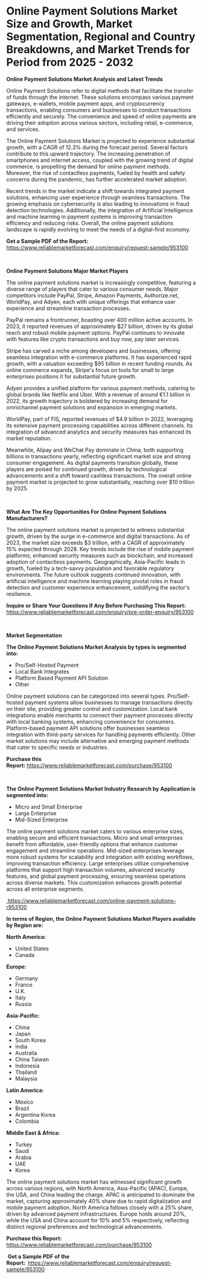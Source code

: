 <p><h1>Online Payment Solutions Market Size and Growth, Market Segmentation, Regional and Country Breakdowns, and Market Trends for Period from 2025 -  2032</h1></p><p><strong>Online Payment Solutions Market Analysis and Latest Trends</strong></p>
<p><p>Online Payment Solutions refer to digital methods that facilitate the transfer of funds through the internet. These solutions encompass various payment gateways, e-wallets, mobile payment apps, and cryptocurrency transactions, enabling consumers and businesses to conduct transactions efficiently and securely. The convenience and speed of online payments are driving their adoption across various sectors, including retail, e-commerce, and services.</p><p>The Online Payment Solutions Market is projected to experience substantial growth, with a CAGR of 12.3% during the forecast period. Several factors contribute to this upward trajectory. The increasing penetration of smartphones and internet access, coupled with the growing trend of digital commerce, is propelling the demand for online payment methods. Moreover, the rise of contactless payments, fueled by health and safety concerns during the pandemic, has further accelerated market adoption.</p><p>Recent trends in the market indicate a shift towards integrated payment solutions, enhancing user experience through seamless transactions. The growing emphasis on cybersecurity is also leading to innovations in fraud detection technologies. Additionally, the integration of Artificial Intelligence and machine learning in payment systems is improving transaction efficiency and reducing risks. Overall, the online payment solutions landscape is rapidly evolving to meet the needs of a digital-first economy.</p></p>
<p><strong>Get a Sample PDF of the Report:&nbsp;</strong> <a href="https://www.reliablemarketforecast.com/enquiry/request-sample/953100?utm_campaign=2516&utm_medium=2&utm_source=Github&utm_content=ia&utm_term=17042025&utm_id=online-payment-solutions">https://www.reliablemarketforecast.com/enquiry/request-sample/953100</a></p>
<p>&nbsp;</p>
<p><strong>Online Payment Solutions Major Market Players</strong></p>
<p><p>The online payment solutions market is increasingly competitive, featuring a diverse range of players that cater to various consumer needs. Major competitors include PayPal, Stripe, Amazon Payments, Authorize.net, WorldPay, and Adyen, each with unique offerings that enhance user experience and streamline transaction processes.</p><p>PayPal remains a frontrunner, boasting over 400 million active accounts. In 2023, it reported revenues of approximately $27 billion, driven by its global reach and robust mobile payment options. PayPal continues to innovate with features like crypto transactions and buy now, pay later services.</p><p>Stripe has carved a niche among developers and businesses, offering seamless integration with e-commerce platforms. It has experienced rapid growth, with a valuation exceeding $95 billion in recent funding rounds. As online commerce expands, Stripe's focus on tools for small to large enterprises positions it for substantial future growth.</p><p>Adyen provides a unified platform for various payment methods, catering to global brands like Netflix and Uber. With a revenue of around €1.1 billion in 2022, its growth trajectory is bolstered by increasing demand for omnichannel payment solutions and expansion in emerging markets.</p><p>WorldPay, part of FIS, reported revenues of $4.9 billion in 2022, leveraging its extensive payment processing capabilities across different channels. Its integration of advanced analytics and security measures has enhanced its market reputation.</p><p>Meanwhile, Alipay and WeChat Pay dominate in China, both supporting billions in transactions yearly, reflecting significant market size and strong consumer engagement. As digital payments transition globally, these players are poised for continued growth, driven by technological advancements and a shift toward cashless transactions. The overall online payment market is projected to grow substantially, reaching over $10 trillion by 2025.</p></p>
<p>&nbsp;</p>
<p><strong>What Are The Key Opportunities For Online Payment Solutions Manufacturers?</strong></p>
<p><p>The online payment solutions market is projected to witness substantial growth, driven by the surge in e-commerce and digital transactions. As of 2023, the market size exceeds $3 trillion, with a CAGR of approximately 15% expected through 2028. Key trends include the rise of mobile payment platforms, enhanced security measures such as blockchain, and increased adoption of contactless payments. Geographically, Asia-Pacific leads in growth, fueled by a tech-savvy population and favorable regulatory environments. The future outlook suggests continued innovation, with artificial intelligence and machine learning playing pivotal roles in fraud detection and customer experience enhancement, solidifying the sector's resilience.</p></p>
<p><strong>Inquire or Share Your Questions If Any Before Purchasing This Report:</strong> <a href="https://www.reliablemarketforecast.com/enquiry/pre-order-enquiry/953100?utm_campaign=2516&utm_medium=2&utm_source=Github&utm_content=ia&utm_term=17042025&utm_id=online-payment-solutions">https://www.reliablemarketforecast.com/enquiry/pre-order-enquiry/953100</a></p>
<p>&nbsp;</p>
<p><strong>Market Segmentation</strong></p>
<p><strong>The Online Payment Solutions Market Analysis by types is segmented into:</strong></p>
<p><ul><li>Pro/Self-Hosted Payment</li><li>Local Bank Integrates</li><li>Platform Based Payment API Solution</li><li>Other</li></ul></p>
<p><p>Online payment solutions can be categorized into several types. Pro/Self-hosted payment systems allow businesses to manage transactions directly on their site, providing greater control and customization. Local bank integrations enable merchants to connect their payment processes directly with local banking systems, enhancing convenience for consumers. Platform-based payment API solutions offer businesses seamless integration with third-party services for handling payments efficiently. Other market solutions may include alternative and emerging payment methods that cater to specific needs or industries.</p></p>
<p><strong>Purchase this Report:&nbsp;</strong><a href="https://www.reliablemarketforecast.com/purchase/953100?utm_campaign=2516&utm_medium=2&utm_source=Github&utm_content=ia&utm_term=17042025&utm_id=online-payment-solutions">https://www.reliablemarketforecast.com/purchase/953100</a></p>
<p>&nbsp;</p>
<p><strong>The Online Payment Solutions Market Industry Research by Application is segmented into:</strong></p>
<p><ul><li>Micro and Small Enterprise</li><li>Large Enterprise</li><li>Mid-Sized Enterprise</li></ul></p>
<p><p>The online payment solutions market caters to various enterprise sizes, enabling secure and efficient transactions. Micro and small enterprises benefit from affordable, user-friendly options that enhance customer engagement and streamline operations. Mid-sized enterprises leverage more robust systems for scalability and integration with existing workflows, improving transaction efficiency. Large enterprises utilize comprehensive platforms that support high transaction volumes, advanced security features, and global payment processing, ensuring seamless operations across diverse markets. This customization enhances growth potential across all enterprise segments.</p></p>
<p><a href="https://www.reliablemarketforecast.com/online-payment-solutions-r953100?utm_campaign=2516&utm_medium=2&utm_source=Github&utm_content=ia&utm_term=17042025&utm_id=online-payment-solutions">&nbsp;https://www.reliablemarketforecast.com/online-payment-solutions-r953100</a></p>
<p><strong>In terms of Region, the Online Payment Solutions Market Players available by Region are:</strong></p>
<p>
    <p> <strong> North America: </strong>
        <ul>
            <li>United States</li>
            <li>Canada</li>
        </ul>
        </p> 
    <p> <strong> Europe: </strong>
        <ul>
            <li>Germany</li>
            <li>France</li>
            <li>U.K.</li>
            <li>Italy</li>
            <li>Russia</li>
        </ul>
        </p> 
    <p> <strong> Asia-Pacific: </strong>
        <ul>
            <li>China</li>
            <li>Japan</li>
            <li>South Korea</li>
            <li>India</li>
            <li>Australia</li>
            <li>China Taiwan</li>
            <li>Indonesia</li>
            <li>Thailand</li>
            <li>Malaysia</li>
        </ul>
        </p> 
    <p> <strong> Latin America: </strong>
        <ul>
            <li>Mexico</li>
            <li>Brazil</li>
            <li>Argentina Korea</li>
            <li>Colombia</li>
        </ul>
        </p> 
    <p> <strong> Middle East & Africa: </strong>
        <ul>
            <li>Turkey</li>
            <li>Saudi</li>
            <li>Arabia</li>
            <li>UAE</li>
            <li>Korea</li>
        </ul>
    </p>
    </p>
<p><p>The online payment solutions market has witnessed significant growth across various regions, with North America, Asia-Pacific (APAC), Europe, the USA, and China leading the charge. APAC is anticipated to dominate the market, capturing approximately 40% share due to rapid digitalization and mobile payment adoption. North America follows closely with a 25% share, driven by advanced payment infrastructures. Europe holds around 20%, while the USA and China account for 10% and 5% respectively, reflecting distinct regional preferences and technological advancements.</p></p>
<p><strong>Purchase this Report: </strong><a href="https://www.reliablemarketforecast.com/purchase/953100?utm_campaign=2516&utm_medium=2&utm_source=Github&utm_content=ia&utm_term=17042025&utm_id=online-payment-solutions">https://www.reliablemarketforecast.com/purchase/953100</a></p>
<p>&nbsp;<strong>Get a Sample PDF of the Report:&nbsp;&nbsp;</strong><a href="https://www.reliablemarketforecast.com/enquiry/request-sample/953100?utm_campaign=2516&utm_medium=2&utm_source=Github&utm_content=ia&utm_term=17042025&utm_id=online-payment-solutions">https://www.reliablemarketforecast.com/enquiry/request-sample/953100</a></p>
<p><strong></strong></p>
<p><p></p><p></p><p></p></p>